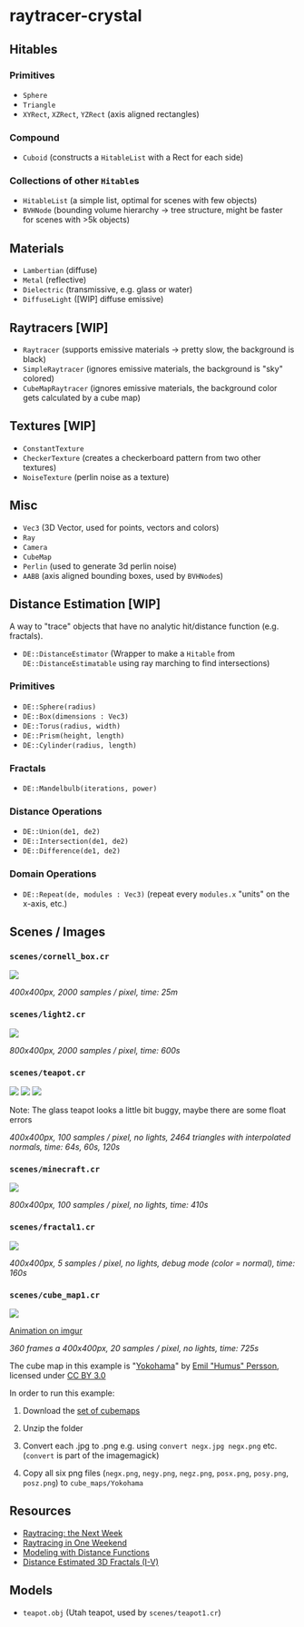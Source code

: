 # raytracer-crystal

## Hitables

### Primitives

* `Sphere`
* `Triangle`
* `XYRect`, `XZRect`, `YZRect` (axis aligned rectangles)

### Compound

* `Cuboid` (constructs a `HitableList` with a Rect for each side)

### Collections of other `Hitable`s

* `HitableList` (a simple list, optimal for scenes with few objects)
* `BVHNode` (bounding volume hierarchy -> tree structure, might be faster for scenes with >5k objects)

## Materials

* `Lambertian` (diffuse)
* `Metal` (reflective)
* `Dielectric` (transmissive, e.g. glass or water)
* `DiffuseLight` ([WIP] diffuse emissive)

## Raytracers [WIP]

* `Raytracer` (supports emissive materials -> pretty slow, the background is black)
* `SimpleRaytracer` (ignores emissive materials, the background is "sky" colored)
* `CubeMapRaytracer` (ignores emissive materials, the background color gets calculated by a cube map)

## Textures [WIP]

* `ConstantTexture`
* `CheckerTexture` (creates a checkerboard pattern from two other textures)
* `NoiseTexture` (perlin noise as a texture)

## Misc

* `Vec3` (3D Vector, used for points, vectors and colors)
* `Ray`
* `Camera`
* `CubeMap`
* `Perlin` (used to generate 3d perlin noise)
* `AABB` (axis aligned bounding boxes, used by `BVHNode`s)

## Distance Estimation [WIP]

A way to "trace" objects that have no analytic hit/distance function
(e.g. fractals).

* `DE::DistanceEstimator` (Wrapper to make a `Hitable` from `DE::DistanceEstimatable` using ray marching to find intersections)

### Primitives

* `DE::Sphere(radius)`
* `DE::Box(dimensions : Vec3)`
* `DE::Torus(radius, width)`
* `DE::Prism(height, length)`
* `DE::Cylinder(radius, length)`

### Fractals

* `DE::Mandelbulb(iterations, power)`

### Distance Operations

* `DE::Union(de1, de2)`
* `DE::Intersection(de1, de2)`
* `DE::Difference(de1, de2)`

### Domain Operations

* `DE::Repeat(de, modules : Vec3)` (repeat every `modules.x` "units" on the x-axis, etc.) 

## Scenes / Images

### `scenes/cornell_box.cr`

![](images/cornell.png)

_400x400px, 2000 samples / pixel, time: 25m_

### `scenes/light2.cr`

![](images/light2.png)

_800x400px, 2000 samples / pixel, time: 600s_

### `scenes/teapot.cr`

![](images/teapot_lambertian.png)
![](images/teapot_metal.png)
![](images/teapot_dielectric.png)

Note: The glass teapot looks a little bit buggy,
maybe there are some float errors

_400x400px, 100 samples / pixel, no lights, 2464 triangles with interpolated normals, time: 64s, 60s, 120s_

### `scenes/minecraft.cr`

![](images/minecraft.png)

_800x400px, 100 samples / pixel, no lights, time: 410s_

### `scenes/fractal1.cr`

![](images/fractal1.png)

_400x400px, 5 samples / pixel, no lights, debug mode (color = normal), time: 160s_

### `scenes/cube_map1.cr`

![](images/cube_map1.png)

[Animation on imgur](http://imgur.com/qMTPt9f)

_360 frames a 400x400px, 20 samples / pixel, no lights, time: 725s_  

The cube map in this example is
"[Yokohama](http://www.humus.name/Textures/Yokohama3.zip)" by
[Emil "Humus" Persson](http://www.humus.name/index.php?page=Textures),
licensed under [CC BY 3.0](http://creativecommons.org/licenses/by/3.0/)

In order to run this example:

1. Download the [set of cubemaps](http://www.humus.name/Textures/Yokohama3.zip)

2. Unzip the folder

3. Convert each .jpg to .png
    e.g. using `convert negx.jpg negx.png` etc.
    (`convert` is part of the imagemagick)

4. Copy all six png files (`negx.png`, `negy.png`, `negz.png`, `posx.png`, `posy.png`, `posz.png`) to `cube_maps/Yokohama`

## Resources

* [Raytracing: the Next Week](http://in1weekend.blogspot.de/2016/01/ray-tracing-second-weekend.html)
* [Raytracing in One Weekend](http://in1weekend.blogspot.de/2016/01/ray-tracing-in-one-weekend.html)
* [Modeling with Distance Functions](http://iquilezles.org/www/articles/distfunctions/distfunctions.htm)
* [Distance Estimated 3D Fractals (I-V)](http://blog.hvidtfeldts.net/index.php/2011/06/distance-estimated-3d-fractals-part-i/)

## Models

* `teapot.obj` (Utah teapot, used by `scenes/teapot1.cr`)

